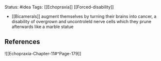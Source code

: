 Status: #idea
Tags: [[Echopraxia]] [[Forced-disability]]

* [[Bicamerals]] augment themselves by turning their brains into cancer, a disability of overgrown and uncontroleld nerve cells which they prune afterwards like a marble statue

## References

![[Echopraxia-Chapter-11#^Page-179]]